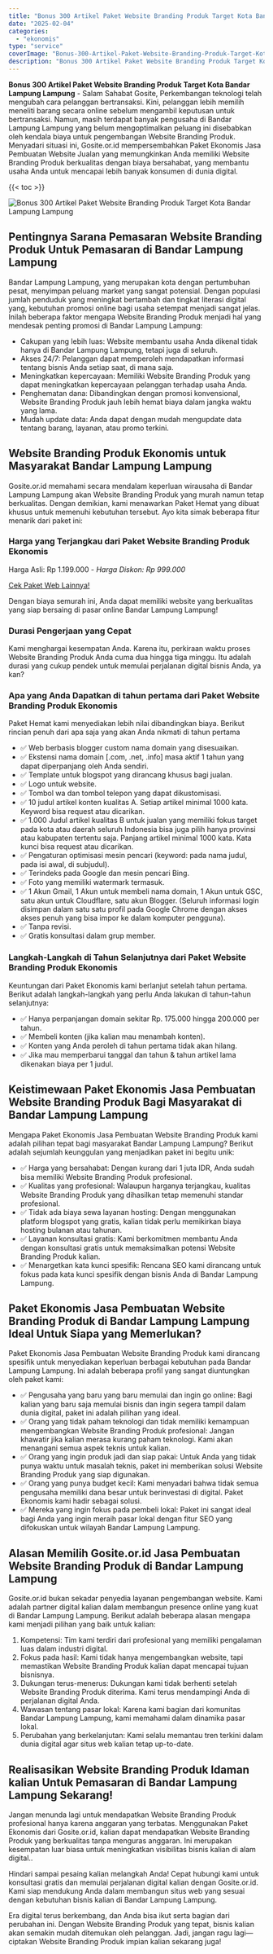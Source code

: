 ```yaml
---
title: "Bonus 300 Artikel Paket Website Branding Produk Target Kota Bandar Lampung Lampung"
date: "2025-02-04"
categories: 
  - "ekonomis"
type: "service"
coverImage: "Bonus-300-Artikel-Paket-Website-Branding-Produk-Target-Kota-Bandar-Lampung-Lampung.png"
description: "Bonus 300 Artikel Paket Website Branding Produk Target Kota Bandar Lampung Lampung. Era digital terus berkembang, dan Anda bisa ikut serta bagian dari peruba..."
---
```


**Bonus 300 Artikel Paket Website Branding Produk Target Kota Bandar Lampung Lampung** - Salam Sahabat Gosite, Perkembangan teknologi telah mengubah cara pelanggan bertransaksi. Kini, pelanggan lebih memilih meneliti barang secara online sebelum mengambil keputusan untuk bertransaksi. Namun, masih terdapat banyak pengusaha di Bandar Lampung Lampung yang belum mengoptimalkan peluang ini disebabkan oleh kendala biaya untuk pengembangan Website Branding Produk. Menyadari situasi ini, Gosite.or.id mempersembahkan Paket Ekonomis Jasa Pembuatan Website Jualan yang memungkinkan Anda memiliki Website Branding Produk berkualitas dengan biaya bersahabat, yang membantu usaha Anda untuk mencapai lebih banyak konsumen di dunia digital.

{{< toc >}}

![Bonus 300 Artikel Paket Website Branding Produk Target Kota Bandar Lampung Lampung](/images/ekonomis/Bonus-300-Artikel-Paket-Website-Branding-Produk-Target-Kota-Bandar-Lampung-Lampung.png)

## Pentingnya Sarana Pemasaran Website Branding Produk Untuk Pemasaran di Bandar Lampung Lampung

Bandar Lampung Lampung, yang merupakan kota dengan pertumbuhan pesat, menyimpan peluang market yang sangat potensial. Dengan populasi jumlah penduduk yang meningkat bertambah dan tingkat literasi digital yang, kebutuhan promosi online bagi usaha setempat menjadi sangat jelas. Inilah beberapa faktor mengapa Website Branding Produk menjadi hal yang mendesak penting promosi di Bandar Lampung Lampung:

- Cakupan yang lebih luas: Website membantu usaha Anda dikenal tidak hanya di Bandar Lampung Lampung, tetapi juga di seluruh.
- Akses 24/7: Pelanggan dapat memperoleh mendapatkan informasi tentang bisnis Anda setiap saat, di mana saja.
- Meningkatkan kepercayaan: Memiliki Website Branding Produk yang dapat meningkatkan kepercayaan pelanggan terhadap usaha Anda.
- Penghematan dana: Dibandingkan dengan promosi konvensional, Website Branding Produk jauh lebih hemat biaya dalam jangka waktu yang lama.
- Mudah update data: Anda dapat dengan mudah mengupdate data tentang barang, layanan, atau promo terkini.

## Website Branding Produk Ekonomis untuk Masyarakat Bandar Lampung Lampung

Gosite.or.id memahami secara mendalam keperluan wirausaha di Bandar Lampung Lampung akan Website Branding Produk yang murah namun tetap berkualitas. Dengan demikian, kami menawarkan Paket Hemat yang dibuat khusus untuk memenuhi kebutuhan tersebut. Ayo kita simak beberapa fitur menarik dari paket ini:

### Harga yang Terjangkau dari Paket Website Branding Produk Ekonomis

<a class="cta-button">Harga Asli: Rp 1.199.000 - <em>Harga Diskon: Rp 999.000</em></a>

<a href="/jasa-web/" class="cta-button">Cek Paket Web Lainnya!</a>

Dengan biaya semurah ini, Anda dapat memiliki website yang berkualitas yang siap bersaing di pasar online Bandar Lampung Lampung!

### Durasi Pengerjaan yang Cepat

Kami menghargai kesempatan Anda. Karena itu, perkiraan waktu proses Website Branding Produk Anda cuma dua hingga tiga minggu. Itu adalah durasi yang cukup pendek untuk memulai perjalanan digital bisnis Anda, ya kan?

### Apa yang Anda Dapatkan di tahun pertama dari Paket Website Branding Produk Ekonomis

Paket Hemat kami menyediakan lebih nilai dibandingkan biaya. Berikut rincian penuh dari apa saja yang akan Anda nikmati di tahun pertama

- ✅ Web berbasis blogger custom nama domain yang disesuaikan.
- ✅ Ekstensi nama domain \[.com, .net, .info\] masa aktif 1 tahun yang dapat diperpanjang oleh Anda sendiri.
- ✅ Template untuk blogspot yang dirancang khusus bagi jualan.
- ✅ Logo untuk website.
- ✅ Tombol wa dan tombol telepon yang dapat dikustomisasi.
- ✅ 10 judul artikel konten kualitas A. Setiap artikel minimal 1000 kata. Keyword bisa request atau dicarikan.
- ✅ 1.000 Judul artikel kualitas B untuk jualan yang memiliki fokus target pada kota atau daerah seluruh Indonesia bisa juga pilih hanya provinsi atau kabupaten tertentu saja. Panjang artikel minimal 1000 kata. Kata kunci bisa request atau dicarikan.
- ✅ Pengaturan optimisasi mesin pencari (keyword: pada nama judul, pada isi awal, di subjudul).
- ✅ Terindeks pada Google dan mesin pencari Bing.
- ✅ Foto yang memiliki watermark termasuk.
- ✅ 1 Akun Gmail, 1 Akun untuk membeli nama domain, 1 Akun untuk GSC, satu akun untuk Cloudflare, satu akun Blogger. (Seluruh informasi login disimpan dalam satu satu profil pada Google Chrome dengan akses akses penuh yang bisa impor ke dalam komputer pengguna).
- ✅ Tanpa revisi.
- ✅ Gratis konsultasi dalam grup member.

### Langkah-Langkah di Tahun Selanjutnya dari Paket Website Branding Produk Ekonomis

Keuntungan dari Paket Ekonomis kami berlanjut setelah tahun pertama. Berikut adalah langkah-langkah yang perlu Anda lakukan di tahun-tahun selanjutnya:

- ✅ Hanya perpanjangan domain sekitar Rp. 175.000 hingga 200.000 per tahun.
- ✅ Membeli konten (jika kalian mau menambah konten).
- ✅ Konten yang Anda peroleh di tahun pertama tidak akan hilang.
- ✅ Jika mau memperbarui tanggal dan tahun & tahun artikel lama dikenakan biaya per 1 judul.

## Keistimewaan Paket Ekonomis Jasa Pembuatan Website Branding Produk Bagi Masyarakat di Bandar Lampung Lampung

Mengapa Paket Ekonomis Jasa Pembuatan Website Branding Produk kami adalah pilihan tepat bagi masyarakat Bandar Lampung Lampung? Berikut adalah sejumlah keunggulan yang menjadikan paket ini begitu unik:

- ✅ Harga yang bersahabat: Dengan kurang dari 1 juta IDR, Anda sudah bisa memiliki Website Branding Produk profesional.
- ✅ Kualitas yang profesional: Walaupun harganya terjangkau, kualitas Website Branding Produk yang dihasilkan tetap memenuhi standar profesional.
- ✅ Tidak ada biaya sewa layanan hosting: Dengan menggunakan platform blogspot yang gratis, kalian tidak perlu memikirkan biaya hosting bulanan atau tahunan.
- ✅ Layanan konsultasi gratis: Kami berkomitmen membantu Anda dengan konsultasi gratis untuk memaksimalkan potensi Website Branding Produk kalian.
- ✅ Menargetkan kata kunci spesifik: Rencana SEO kami dirancang untuk fokus pada kata kunci spesifik dengan bisnis Anda di Bandar Lampung Lampung.

## Paket Ekonomis Jasa Pembuatan Website Branding Produk di Bandar Lampung Lampung Ideal Untuk Siapa yang Memerlukan?

Paket Ekonomis Jasa Pembuatan Website Branding Produk kami dirancang spesifik untuk menyediakan keperluan berbagai kebutuhan pada Bandar Lampung Lampung. Ini adalah beberapa profil yang sangat diuntungkan oleh paket kami:

- ✅ Pengusaha yang baru yang baru memulai dan ingin go online: Bagi kalian yang baru saja memulai bisnis dan ingin segera tampil dalam dunia digital, paket ini adalah pilihan yang ideal.
- ✅ Orang yang tidak paham teknologi dan tidak memiliki kemampuan mengembangkan Website Branding Produk profesional: Jangan khawatir jika kalian merasa kurang paham teknologi. Kami akan menangani semua aspek teknis untuk kalian.
- ✅ Orang yang ingin produk jadi dan siap pakai: Untuk Anda yang tidak punya waktu untuk masalah teknis, paket ini memberikan solusi Website Branding Produk yang siap digunakan.
- ✅ Orang yang punya budget kecil: Kami menyadari bahwa tidak semua pengusaha memiliki dana besar untuk berinvestasi di digital. Paket Ekonomis kami hadir sebagai solusi.
- ✅ Mereka yang ingin fokus pada pembeli lokal: Paket ini sangat ideal bagi Anda yang ingin meraih pasar lokal dengan fitur SEO yang difokuskan untuk wilayah Bandar Lampung Lampung.

## Alasan Memilih Gosite.or.id Jasa Pembuatan Website Branding Produk di Bandar Lampung Lampung

Gosite.or.id bukan sekadar penyedia layanan pengembangan website. Kami adalah partner digital kalian dalam membangun presence online yang kuat di Bandar Lampung Lampung. Berikut adalah beberapa alasan mengapa kami menjadi pilihan yang baik untuk kalian:

1. Kompetensi: Tim kami terdiri dari profesional yang memiliki pengalaman luas dalam industri digital.
2. Fokus pada hasil: Kami tidak hanya mengembangkan website, tapi memastikan Website Branding Produk kalian dapat mencapai tujuan bisnisnya.
3. Dukungan terus-menerus: Dukungan kami tidak berhenti setelah Website Branding Produk diterima. Kami terus mendampingi Anda di perjalanan digital Anda.
4. Wawasan tentang pasar lokal: Karena kami bagian dari komunitas Bandar Lampung Lampung, kami memahami dalam dinamika pasar lokal.
5. Perubahan yang berkelanjutan: Kami selalu memantau tren terkini dalam dunia digital agar situs web kalian tetap up-to-date.

## Realisasikan Website Branding Produk Idaman kalian Untuk Pemasaran di Bandar Lampung Lampung Sekarang!

Jangan menunda lagi untuk mendapatkan Website Branding Produk profesional hanya karena anggaran yang terbatas. Menggunakan Paket Ekonomis dari Gosite.or.id, kalian dapat mendapatkan Website Branding Produk yang berkualitas tanpa menguras anggaran. Ini merupakan kesempatan luar biasa untuk meningkatkan visibilitas bisnis kalian di alam digital..

Hindari sampai pesaing kalian melangkah Anda! Cepat hubungi kami untuk konsultasi gratis dan memulai perjalanan digital kalian dengan Gosite.or.id. Kami siap mendukung Anda dalam membangun situs web yang sesuai dengan kebutuhan bisnis kalian di Bandar Lampung Lampung.

Era digital terus berkembang, dan Anda bisa ikut serta bagian dari perubahan ini. Dengan Website Branding Produk yang tepat, bisnis kalian akan semakin mudah ditemukan oleh pelanggan. Jadi, jangan ragu lagi—ciptakan Website Branding Produk impian kalian sekarang juga!